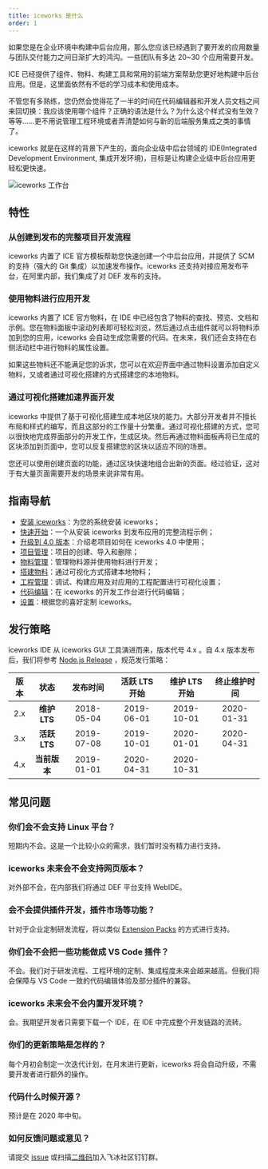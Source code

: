 ```yaml
---
title: iceworks 是什么
order: 1
---
```


如果您是在企业环境中构建中后台应用，那么您应该已经遇到了要开发的应用数量与团队交付能力之间日渐扩大的鸿沟。一些团队有多达 20~30 个应用需要开发。

ICE 已经提供了组件、物料、构建工具和常用的前端方案帮助您更好地构建中后台应用。但是，这里面依然有不低的学习成本和使用成本。

不管您有多熟练，您仍然会觉得花了一半的时间在代码编辑器和开发人员文档之间来回切换：我应该使用哪个组件？正确的语法是什么？为什么这个样式没有生效？等等……更不用说管理工程环境或者弄清楚如何与新的后端服务集成之类的事情了。

iceworks 就是在这样的背景下产生的，面向企业级中后台领域的 IDE(Integrated Development Environment, 集成开发环境)，目标是让构建企业级中后台应用更轻松更快速。

![iceworks 工作台](https://img.alicdn.com/tfs/TB16cfftoT1gK0jSZFrXXcNCXXa-3080-1954.png)

## 特性

### 从创建到发布的完整项目开发流程

iceworks 内置了 ICE 官方模板帮助您快速创建一个中后台应用，并提供了 SCM 的支持（强大的 Git 集成）以加速发布操作。iceworks 还支持对接应用发布平台，在阿里内部，我们集成了对 DEF 发布的支持。

### 使用物料进行应用开发

iceworks 内置了 ICE 官方物料，在 IDE 中已经包含了物料的查找、预览、文档和示例。您在物料面板中滚动列表即可轻松浏览，然后通过点击组件就可以将物料添加到您的应用，iceworks 会自动生成您需要的代码。在未来，我们还会支持在右侧活动栏中进行物料的属性设置。

如果这些物料还不能满足您的诉求，您可以在欢迎界面中通过物料设置添加自定义物料，又或者通过可视化搭建的方式搭建您的本地物料。

### 通过可视化搭建加速界面开发

iceworks 中提供了基于可视化搭建生成本地区块的能力。大部分开发者并不擅长布局和样式的编写，而且这部分的工作量十分繁重。通过可视化搭建的方式，您可以很快地完成界面部分的开发工作，生成区块。然后再通过物料面板再将已生成的区块添加到页面中，您可以反复搭建您的区块以适应不同的场景。

您还可以使用创建页面的功能，通过区块快速地组合出新的页面。经过验证，这对于有大量页面需要开发的场景来说非常有用。

## 指南导航

- [安装 iceworks](/docs/iceworks/setup)：为您的系统安装 iceworks；
- [快速开始](/docs/iceworks/quick-start)：一个从安装 iceworks 到发布应用的完整流程示例；
- [升级到 4.0 版本](/docs/iceworks/migrate)：介绍老项目如何在 iceworks 4.0 中使用；
- [项目管理](/docs/iceworks/guide/project)：项目的创建、导入和删除；
- [物料管理](/docs/iceworks/guide/material)：管理物料源并使用物料进行开发； 
- [搭建物料](/docs/iceworks/guide/visual)：通过可视化方式搭建本地物料；
- [工程管理](/docs/iceworks/guide/engineering)：调试、构建应用及对应用的工程配置进行可视化设置；
- [代码编辑](/docs/iceworks/guide/editor)：在 iceworks 的开发工作台进行代码编辑；
- [设置](/docs/iceworks/guide/settings)：根据您的喜好定制 iceworks。

## 发行策略

iceworks IDE 从 iceworks GUI 工具演进而来，版本代号 4.x 。自 4.x 版本发布后，我们将参考 [Node.js Release](https://nodejs.org/en/about/releases/) ，规范发行策略：

| 版本  | 状态       | 发布时间    | 活跃 LTS 开始 | 维护 LTS 开始 | 终止维护时间  |
| :--: | :---:      | :---:      | :---:       | :---:     | :---:       |
| 2.x | **维护 LTS** | 2018-05-04 | 2019-06-01 | 2019-10-01 | 2020-01-31  |
| 3.x | **活跃 LTS** | 2019-07-08 | 2019-10-01 | 2020-01-01 | 2020-04-31  |
| 4.x | **当前版本**  | 2019-01-01 | 2020-04-31 | 2020-10-31 |             |

## 常见问题

### 你们会不会支持 Linux 平台？

短期内不会。这是一个比较小众的需求，我们暂时没有精力进行支持。

### iceworks 未来会不会支持网页版本？

对外部不会，在内部我们将通过 DEF 平台支持 WebIDE。

### 会不会提供插件开发，插件市场等功能？

针对于企业定制研发流程，将以类似 [Extension Packs](https://code.visualstudio.com/blogs/2017/03/07/extension-pack-roundup) 的方式进行支持。

### 你们会不会把一些功能做成 VS Code 插件？

不会。我们对于研发流程、工程环境的定制、集成程度未来会越来越高。但我们将会保障与 VS Code 一致的代码编辑体验及部分插件的兼容。

### iceworks 未来会不会内置开发环境？

会。我期望开发者只需要下载一个 IDE，在 IDE 中完成整个开发链路的流转。

### 你们的更新策略是怎样的？

每个月初会制定一次迭代计划，在月末进行更新，iceworks 将会自动升级，不需要开发者进行额外的操作。

### 代码什么时候开源？
   
预计是在 2020 年中旬。

### 如何反馈问题或意见？

请提交 [issue](https://github.com/alibaba/ice/issues/new?labels=iceworks%204.0) 或扫描[二维码](https://ice.alicdn.com/assets/images/qrcode.png)加入飞冰社区钉钉群。
